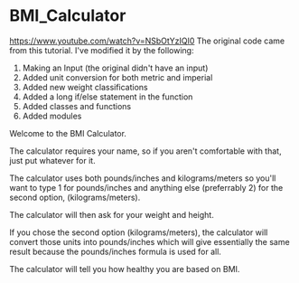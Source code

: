 # BMI_Calculator

https://www.youtube.com/watch?v=NSbOtYzIQI0 
The original code came from this tutorial. I've modified it by the following:
1. Making an Input (the original didn't have an input)
2. Added unit conversion for both metric and imperial
3. Added new weight classifications
4. Added a long if/else statement in the function
5. Added classes and functions
6. Added modules

Welcome to the BMI Calculator.

The calculator requires your name, so if you aren't comfortable with that, just put whatever for it.

The calculator uses both pounds/inches and kilograms/meters so you'll want to type 1 for pounds/inches 
and anything else (preferrably 2) for the second option, (kilograms/meters).

The calculator will then ask for your weight and height. 

If you chose the second option (kilograms/meters), the calculator will convert those units into pounds/inches 
which will give essentially the same result because the pounds/inches formula is used for all.

The calculator will tell you how healthy you are based on BMI.
